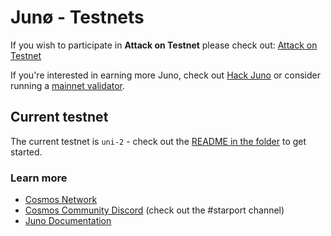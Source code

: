 # Junø - Testnets

If you wish to participate in **Attack on Testnet** please check out: [Attack on Testnet](https://github.com/CosmosContracts/testnets/blob/main/uni/ATTACK.md)

If you're interested in earning more Juno, check out [Hack Juno](https://github.com/CosmosContracts/hack-juno) or consider running a [mainnet validator](https://docs.junochain.com/validators/joining-mainnet).

## Current testnet

The current testnet is `uni-2` - check out the [README in the folder](/uni-2/README.md) to get started.

### Learn more

- [Cosmos Network](https://cosmos.network)
- [Cosmos Community Discord](https://discord.com/invite/W8trcGV) (check out the #starport channel)
- [Juno Documentation](https://docs.junochain.com/)
